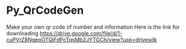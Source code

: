# Py_QrCodeGen
Make your own qr code of number and information 
Here is the link for downloading 
https://drive.google.com/file/d/1-cuPVrZ8NgepOTQlFdPcTqsMb2JYTGCh/view?usp=drivesdk
